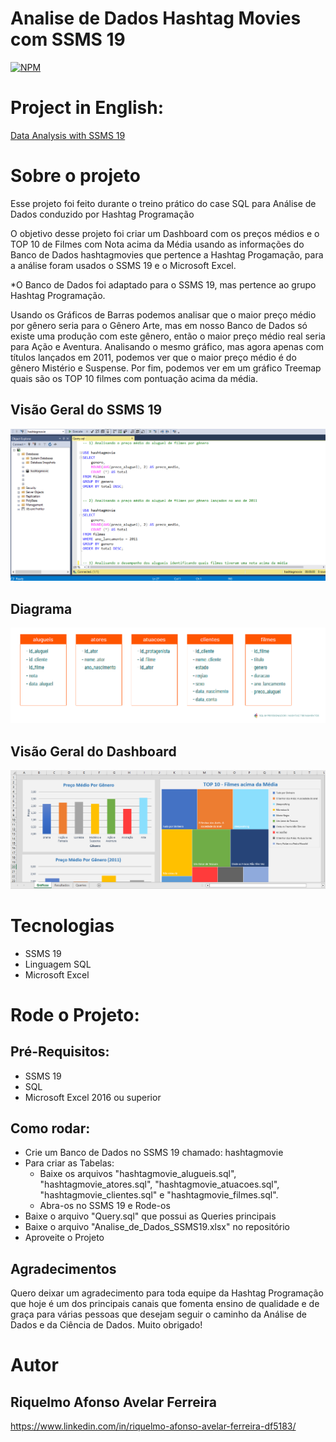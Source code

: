 # Analise de Dados Hashtag Movies com SSMS 19
[![NPM](https://img.shields.io/npm/l/react)](https://github.com/RiquelmoFerreira/Analise_de_Dados_com_SSMS19/blob/main/LICENSE)

# Project in English:
<a href="https://github.com/RiquelmoFerreira/Data_Analysis_with_SSMS19" target="_blank" rel="noreferrer noopener">Data Analysis with SSMS 19</a>

# Sobre o projeto

Esse projeto foi feito durante o treino prático do case SQL para Análise de Dados conduzido por Hashtag Programação

O objetivo desse projeto foi criar um Dashboard com os preços médios e o TOP 10 de Filmes com Nota acima da Média usando as informações do Banco de Dados hashtagmovies que pertence a Hashtag Progamação, para a análise foram usados o SSMS 19 e o Microsoft Excel.

*O Banco de Dados foi adaptado para o SSMS 19, mas pertence ao grupo Hashtag Programação.

Usando os Gráficos de Barras podemos analisar que o maior preço médio por gênero seria para o Gênero Arte, mas em nosso Banco de Dados só existe uma produção com este gênero, então o maior preço médio real seria para Ação e Aventura. Analisando o mesmo gráfico, mas agora apenas com títulos lançados em 2011, podemos ver que o maior preço médio é do gênero Mistério e Suspense. Por fim, podemos ver em um gráfico Treemap quais são os TOP 10 filmes com pontuação acima da média.

## Visão Geral do SSMS 19
![SSMSGeral](https://github.com/RiquelmoFerreira/Analise_de_Dados_com_SSMS19/blob/main/SQL.png)

## Diagrama
![Diagrama](https://github.com/RiquelmoFerreira/Analise_de_Dados_com_SSMS19/blob/main/diagrama.png)

## Visão Geral do Dashboard
![DashboardGeral](https://github.com/RiquelmoFerreira/Analise_de_Dados_com_SSMS19/blob/main/Excel.png)

# Tecnologias
- SSMS 19
- Linguagem SQL
- Microsoft Excel

# Rode o Projeto:
## Pré-Requisitos:
- SSMS 19
- SQL
- Microsoft Excel 2016 ou superior

## Como rodar:
- Crie um Banco de Dados no SSMS 19 chamado: hashtagmovie
- Para criar as Tabelas:
  - Baixe os arquivos "hashtagmovie_alugueis.sql", "hashtagmovie_atores.sql", "hashtagmovie_atuacoes.sql", "hashtagmovie_clientes.sql" e "hashtagmovie_filmes.sql".
  - Abra-os no SSMS 19 e Rode-os
- Baixe o arquivo "Query.sql" que possui as Queries principais
- Baixe o arquivo "Analise_de_Dados_SSMS19.xlsx" no repositório
- Aproveite o Projeto

## Agradecimentos
Quero deixar um agradecimento para toda equipe da Hashtag Programação que hoje é um dos principais canais que fomenta ensino de qualidade e de graça para várias pessoas que desejam seguir o caminho da Análise de Dados e da Ciência de Dados. Muito obrigado!

# Autor
## Riquelmo Afonso Avelar Ferreira

https://www.linkedin.com/in/riquelmo-afonso-avelar-ferreira-df5183/
